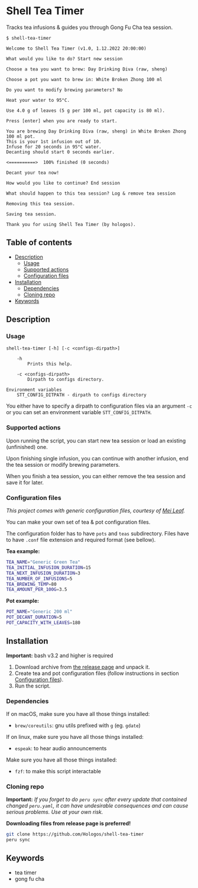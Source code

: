 # Shell Tea Timer

Tracks tea infusions & guides you through Gong Fu Cha tea session.

```
$ shell-tea-timer

Welcome to Shell Tea Timer (v1.0, 1.12.2022 20:00:00)

What would you like to do? Start new session

Choose a tea you want to brew: Day Drinking Diva (raw, sheng)

Choose a pot you want to brew in: White Broken Zhong 100 ml

Do you want to modify brewing parameters? No

Heat your water to 95°C.

Use 4.0 g of leaves (5 g per 100 ml, pot capacity is 80 ml).

Press [enter] when you are ready to start.

You are brewing Day Drinking Diva (raw, sheng) in White Broken Zhong 100 ml pot.
This is your 1st infusion out of 10.
Infuse for 20 seconds in 95°C water.
Decanting should start 0 seconds earlier.

<==========>  100% finished (0 seconds)

Decant your tea now!

How would you like to continue? End session

What should happen to this tea session? Log & remove tea session

Removing this tea session.

Saving tea session.

Thank you for using Shell Tea Timer (by hologos).
```

## Table of contents

* [Description](#description)
    * [Usage](#usage)
    * [Supported actions](#supported-actions)
    * [Configuration files](#configuration-files)
* [Installation](#installation)
    * [Dependencies](#dependencies)
    * [Cloning repo](#cloning-repo)
* [Keywords](#keywords)

## Description

### Usage

```
shell-tea-timer [-h] [-c <configs-dirpath>]

    -h
        Prints this help.

    -c <configs-dirpath>
        Dirpath to configs directory.

Environment variables
    STT_CONFIG_DITPATH - dirpath to configs directory
```

You either have to specify a dirpath to configuration files via an argument `-c` or you can set an environment variable `STT_CONFIG_DITPATH`.

### Supported actions

Upon running the script, you can start new tea session or load an existing (unfinished) one.

Upon finishing single infusion, you can continue with another infusion, end the tea session or modify brewing parameters.

When you finish a tea session, you can either remove the tea session and save it for later.

### Configuration files

_This project comes with generic configuration files, courtesy of [Mei Leaf](https://meileaf.com)._

You can make your own set of tea & pot configuration files.

The configuration folder has to have `pots` and `teas` subdirectory. Files have to have `.conf` file extension and required format (see bellow).

**Tea example:**

```bash
TEA_NAME="Generic Green Tea"
TEA_INITIAL_INFUSION_DURATION=15
TEA_NEXT_INFUSION_DURATION=3
TEA_NUMBER_OF_INFUSIONS=5
TEA_BREWING_TEMP=80
TEA_AMOUNT_PER_100G=3.5
```

**Pot example:**

```bash
POT_NAME="Generic 200 ml"
POT_DECANT_DURATION=5
POT_CAPACITY_WITH_LEAVES=180
```

## Installation

**Important:** bash v3.2 and higher is required

1) Download archive from [the release page](https://github.com/Hologos/shell-tea-timer/releases) and unpack it.
2) Create tea and pot configuration files (follow instructions in section [Configuration files](#configuration-files)).
3) Run the script.

### Dependencies

If on macOS, make sure you have all those things installed:

- `brew/coreutils`: gnu utils prefixed with `g` (eg. `gdate`)

If on linux, make sure you have all those things installed:

- `espeak`: to hear audio announcements

Make sure you have all those things installed:

- `fzf`: to make this script interactable

### Cloning repo

**Important:** _If you forget to do `peru sync` after every update that contained changed `peru.yaml`, it can have undesirable consequences and can cause serious problems. Use at your own risk._

**Downloading files from release page is preferred!**

```bash
git clone https://github.com/Hologos/shell-tea-timer
peru sync
```

## Keywords

- tea timer
- gong fu cha
